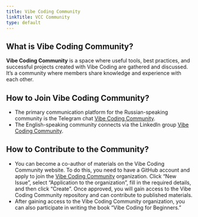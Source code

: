 ```yaml
---
title: Vibe Coding Community
linkTitle: VCC Community
type: default
---
```


## What is Vibe Coding Community?

**Vibe Coding Community** is a space where useful tools, best practices, and successful projects created with Vibe Coding are gathered and discussed. It’s a community where members share knowledge and experience with each other.

## How to Join Vibe Coding Community?
- The primary communication platform for the Russian-speaking community is the Telegram chat [Vibe Coding Community](https://t.me/vibe_coding_community).
- The English-speaking community connects via the LinkedIn group [Vibe Coding Community](https://www.linkedin.com/groups/13186260/).

## How to Contribute to the Community?
- You can become a co-author of materials on the Vibe Coding Community website. To do this, you need to have a GitHub account and apply to join the [Vibe Coding Community](https://github.com/Vibe-Coding-Community/Join-Us/issues) organization. Click “New Issue”, select “Application to the organization”, fill in the required details, and then click “Create”. Once approved, you will gain access to the Vibe Coding Community repository and can contribute to published materials.
- After gaining access to the Vibe Coding Community organization, you can also participate in writing the book “Vibe Coding for Beginners.”